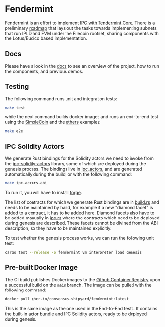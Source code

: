 # Fendermint

Fendermint is an effort to implement [IPC with Tendermint Core](https://docs.google.com/document/d/1cFoTdoRuYgxmWJia6K-b5vmEj-4MvyHCNvShZpyconU/edit#). There is a preliminary [roadmap](https://docs.google.com/spreadsheets/d/1eVwkHEPGNg0js8DKRDIX7sugf5JqbI9zRBddIqzJFfI/edit#gid=0) that lays out the tasks towards implementing subnets that run IPLD and FVM under the Filecoin rootnet, sharing components with the Lotus/Eudico based implementation.


## Docs

Please have a look in the [docs](./docs/README.md) to see an overview of the project, how to run the components, and previous demos.


## Testing

The following command runs unit and integration tests:

```bash
make test
```

while the next command builds docker images and runs an end-to-end test using the
[SimpleCoin](./fendermint/rpc/examples/simplecoin.rs) and the
[ethers](./fendermint/eth/api/examples/ethers.rs) examples:

```bash
make e2e
```


## IPC Solidity Actors

We generate Rust bindings for the Solidity actors we need to invoke from the [ipc-solidity-actors](https://github.com/consensus-shipyard/ipc-solidity-actors) library, some of which are deployed during the genesis process. The bindings live in [ipc_actors](./fendermint/vm/ipc_actors/), and are generated automatically during the build, or with the following command:

```bash
make ipc-actors-abi
```

To run it, you will have to install [forge](https://book.getfoundry.sh/getting-started/installation).

The list of contracts for which we generate Rust bindings are in [build.rs](./fendermint/vm/ipc_actors/build.rs) and needs to be maintained by hand, for example if a new "diamond facet" is added to a contract, it has to be added here. Diamond facets also have to be added manually in [ipc.rs](./fendermint/vm/actor_interface/src/ipc.rs) where the contracts which need to be deployed during genesis are described. These facets cannot be divined from the ABI description, so they have to be maintained explicitly.

To test whether the genesis process works, we can run the following unit test:

```bash
cargo test --release -p fendermint_vm_interpreter load_genesis
```


## Pre-built Docker Image

The CI build publishes Docker images to the [Github Container Registry](https://docs.github.com/en/packages/working-with-a-github-packages-registry/working-with-the-container-registry) upon a successful build on the `main` branch. The image can be pulled with the following command:


```bash
docker pull ghcr.io/consensus-shipyard/fendermint:latest
```

This is the same image as the one used in the End-to-End tests. It contains the built-in actor bundle and IPC Solidity actors, ready to be deployed during genesis.

